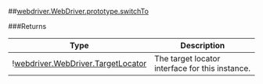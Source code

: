 ##[webdriver.WebDriver.prototype.switchTo](https://code.google.com/p/selenium/source/browse/javascript/webdriver/webdriver.js#867)








###Returns

Type | Description
--- | ---
&#33;[webdriver.WebDriver.TargetLocator](#webdriverwebdrivertargetlocator) | The target locator interface for this instance.

